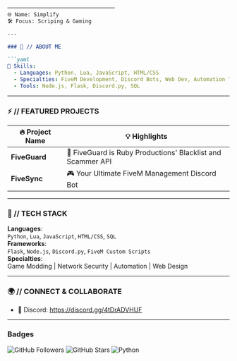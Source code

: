 
```markdown
──────────────────────────────────
🌐 Name: Simplify
🛠️ Focus: Scriping & Gaming 

---

### 👾 // ABOUT ME
  
```yaml
🔧 Skills:
  - Languages: Python, Lua, JavaScript, HTML/CSS
  - Specialties: FiveM Development, Discord Bots, Web Dev, Automation Tools
  - Tools: Node.js, Flask, Discord.py, SQL
```

---

### ⚡ // FEATURED PROJECTS
| 🔥 Project Name   | 💡 Highlights                                                                 |
|-------------------|-------------------------------------------------------------------------------|
| **FiveGuard** | 🚀 FiveGuard is Ruby Productions' Blacklist and Scammer API |
| **FiveSync** | 🎮 Your Ultimate FiveM Management Discord Bot                |

---

### 🧠 // TECH STACK
**Languages**:  
`Python`, `Lua`, `JavaScript`, `HTML/CSS`, `SQL`  
**Frameworks**:  
`Flask`, `Node.js`, `Discord.py`, `FiveM Custom Scripts`  
**Specialties**:  
Game Modding | Network Security | Automation | Web Design  

---

### 🌍 // CONNECT & COLLABORATE

- 💬 Discord: https://discord.gg/4tDrADVHUF 

---

### Badges
![GitHub Followers](https://img.shields.io/github/followers/AyySimplify?style=social)
![GitHub Stars](https://img.shields.io/github/stars/AyySimplify?style=social)
![Python](https://img.shields.io/badge/Python-3776AB?style=flat&logo=python&logoColor=white)
```
